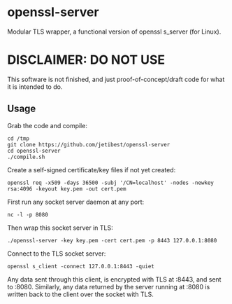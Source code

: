 # openssl-server
Modular TLS wrapper, a functional version of openssl s_server (for Linux).

# DISCLAIMER: DO NOT USE

This software is not finished, and just proof-of-concept/draft code for what it is intended to do.

## Usage

Grab the code and compile:

    cd /tmp
    git clone https://github.com/jetibest/openssl-server
    cd openssl-server
    ./compile.sh

Create a self-signed certificate/key files if not yet created:

    openssl req -x509 -days 36500 -subj '/CN=localhost' -nodes -newkey rsa:4096 -keyout key.pem -out cert.pem

First run any socket server daemon at any port:

    nc -l -p 8080

Then wrap this socket server in TLS:

    ./openssl-server -key key.pem -cert cert.pem -p 8443 127.0.0.1:8080

Connect to the TLS socket server:

    openssl s_client -connect 127.0.0.1:8443 -quiet

Any data sent through this client, is encrypted with TLS at :8443, and sent to :8080.
Similarly, any data returned by the server running at :8080 is written back to the client over the socket with TLS.

